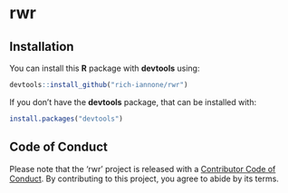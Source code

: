 
<!-- README.md is generated from README.Rmd. Please edit that file -->

# rwr

## Installation

You can install this **R** package with **devtools** using:

``` r
devtools::install_github("rich-iannone/rwr")
```

If you don’t have the **devtools** package, that can be installed with:

``` r
install.packages("devtools")
```

## Code of Conduct

Please note that the ‘rwr’ project is released with a [Contributor Code
of Conduct](CODE_OF_CONDUCT.md). By contributing to this project, you
agree to abide by its terms.
